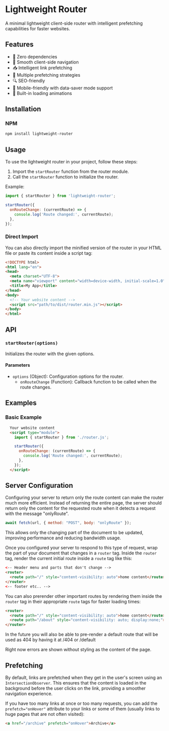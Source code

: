 # Lightweight Router

A minimal lightweight client-side router with intelligent prefetching capabilities for faster websites.

## Features

- 🚀 Zero dependencies
- 🔄 Smooth client-side navigation
- 📥 Intelligent link prefetching
- 🎯 Multiple prefetching strategies
- 🔍 SEO-friendly
- 📱 Mobile-friendly with data-saver mode support
- 🎨 Built-in loading animations

## Installation

### NPM

```sh
npm install lightweight-router
```

## Usage

To use the lightweight router in your project, follow these steps:

1. Import the `startRouter` function from the router module.
2. Call the `startRouter` function to initialize the router.

Example:

```javascript
import { startRouter } from 'lightweight-router';

startRouter({
  onRouteChange: (currentRoute) => {
    console.log('Route changed:', currentRoute);
  },
});
```

### Direct Import

You can also directly import the minified version of the router in your HTML file or paste its content inside a script tag:

```html
<!DOCTYPE html>
<html lang="en">
<head>
  <meta charset="UTF-8">
  <meta name="viewport" content="width=device-width, initial-scale=1.0">
  <title>My App</title>
</head>
<body>
  <!-- Your website content -->
  <script src="path/to/dist/router.min.js"></script>
</body>
</html>
```

## API

### `startRouter(options)`

Initializes the router with the given options.

#### Parameters

- `options` (Object): Configuration options for the router.
  - `onRouteChange` (Function): Callback function to be called when the route changes.

## Examples

### Basic Example

```html
  Your website content
  <script type="module">
    import { startRouter } from './router.js';

    startRouter({
      onRouteChange: (currentRoute) => {
        console.log('Route changed:', currentRoute);
      },
    });
  </script>
```

## Server Configuration

Configuring your server to return only the route content can make the router much more efficient. Instead of returning the entire page, the server should return only the content for the requested route when it detects a request with the message "onlyRoute".

```javascript
await fetch(url, { method: "POST", body: "onlyRoute" });
```

 This allows only the changing part of the document to be updated, improving performance and reducing bandwidth usage. 

Once you configured your server to respond to this type of request, wrap the part of your document that changes in a `router` tag. Inside the `router` tag, render the current initial route inside a `route` tag like this:

```html
<-- Header menu and parts that don't change -->
<router>
  <route path="/" style="content-visibility: auto">home content</route>
</router>
<-- footer etc.. -->
```

You can also prerender other important routes by rendering them inside the `router` tag in their appropriate `route` tags for faster loading times:

```html
<router>
  <route path="/" style="content-visibility: auto">home content</route>
  <route path="/about" style="content-visibility: auto; display:none;">about content</route>
</router>
```

In the future you will also be able to pre-render a default route that will be used as 404 by having it at /404 or /default

Right now errors are shown without styling as the content of the page.

## Prefetching

By default, links are prefetched when they get in the user's screen using an `IntersectionObserver`. This ensures that the content is loaded in the background before the user clicks on the link, providing a smoother navigation experience.

If you have too many links at once or too many requests, you can add the `prefetch="onHover"` attribute to your links or some of them (usually links to huge pages that are not often visited):

```html
<a href="/archive" prefetch="onHover">Archive</a>
```
